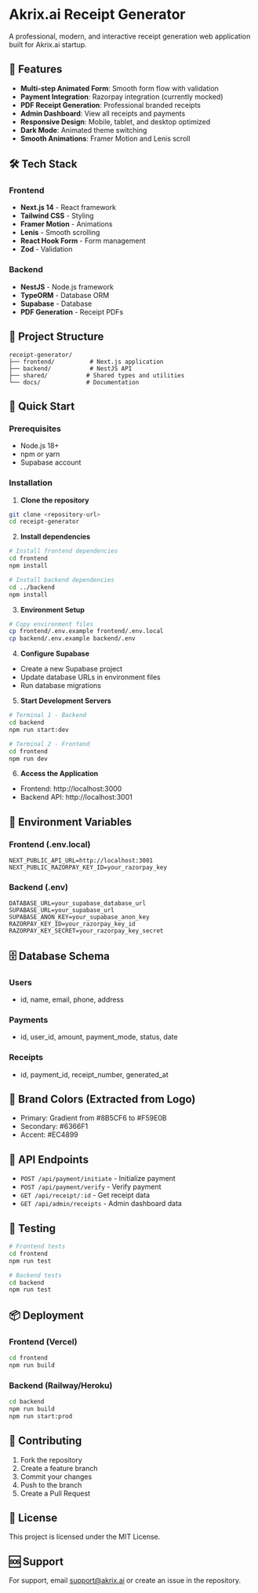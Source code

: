 # Akrix.ai Receipt Generator

A professional, modern, and interactive receipt generation web application built for Akrix.ai startup.

## 🚀 Features

- **Multi-step Animated Form**: Smooth form flow with validation
- **Payment Integration**: Razorpay integration (currently mocked)
- **PDF Receipt Generation**: Professional branded receipts
- **Admin Dashboard**: View all receipts and payments
- **Responsive Design**: Mobile, tablet, and desktop optimized
- **Dark Mode**: Animated theme switching
- **Smooth Animations**: Framer Motion and Lenis scroll

## 🛠️ Tech Stack

### Frontend
- **Next.js 14** - React framework
- **Tailwind CSS** - Styling
- **Framer Motion** - Animations
- **Lenis** - Smooth scrolling
- **React Hook Form** - Form management
- **Zod** - Validation

### Backend
- **NestJS** - Node.js framework
- **TypeORM** - Database ORM
- **Supabase** - Database
- **PDF Generation** - Receipt PDFs

## 📁 Project Structure

```
receipt-generator/
├── frontend/          # Next.js application
├── backend/           # NestJS API
├── shared/           # Shared types and utilities
└── docs/             # Documentation
```

## 🚀 Quick Start

### Prerequisites
- Node.js 18+
- npm or yarn
- Supabase account

### Installation

1. **Clone the repository**
```bash
git clone <repository-url>
cd receipt-generator
```

2. **Install dependencies**
```bash
# Install frontend dependencies
cd frontend
npm install

# Install backend dependencies
cd ../backend
npm install
```

3. **Environment Setup**
```bash
# Copy environment files
cp frontend/.env.example frontend/.env.local
cp backend/.env.example backend/.env
```

4. **Configure Supabase**
- Create a new Supabase project
- Update database URLs in environment files
- Run database migrations

5. **Start Development Servers**
```bash
# Terminal 1 - Backend
cd backend
npm run start:dev

# Terminal 2 - Frontend
cd frontend
npm run dev
```

6. **Access the Application**
- Frontend: http://localhost:3000
- Backend API: http://localhost:3001

## 📝 Environment Variables

### Frontend (.env.local)
```
NEXT_PUBLIC_API_URL=http://localhost:3001
NEXT_PUBLIC_RAZORPAY_KEY_ID=your_razorpay_key
```

### Backend (.env)
```
DATABASE_URL=your_supabase_database_url
SUPABASE_URL=your_supabase_url
SUPABASE_ANON_KEY=your_supabase_anon_key
RAZORPAY_KEY_ID=your_razorpay_key_id
RAZORPAY_KEY_SECRET=your_razorpay_key_secret
```

## 🗄️ Database Schema

### Users
- id, name, email, phone, address

### Payments
- id, user_id, amount, payment_mode, status, date

### Receipts
- id, payment_id, receipt_number, generated_at

## 🎨 Brand Colors (Extracted from Logo)
- Primary: Gradient from #8B5CF6 to #F59E0B
- Secondary: #6366F1
- Accent: #EC4899

## 📱 API Endpoints

- `POST /api/payment/initiate` - Initialize payment
- `POST /api/payment/verify` - Verify payment
- `GET /api/receipt/:id` - Get receipt data
- `GET /api/admin/receipts` - Admin dashboard data

## 🧪 Testing

```bash
# Frontend tests
cd frontend
npm run test

# Backend tests
cd backend
npm run test
```

## 📦 Deployment

### Frontend (Vercel)
```bash
cd frontend
npm run build
```

### Backend (Railway/Heroku)
```bash
cd backend
npm run build
npm run start:prod
```

## 🤝 Contributing

1. Fork the repository
2. Create a feature branch
3. Commit your changes
4. Push to the branch
5. Create a Pull Request

## 📄 License

This project is licensed under the MIT License.

## 🆘 Support

For support, email support@akrix.ai or create an issue in the repository.
